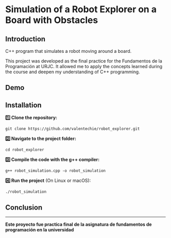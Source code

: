 # Simulation of a Robot Explorer on a Board with Obstacles

## Introduction
C++ program that simulates a robot moving around a board. 

This project was developed as the final practice for the Fundamentos de la Programación at URJC. It allowed me to apply the concepts learned during the course and deepen my understanding of C++ programming.

## Demo

## Installation

**:one: Clone the repository:**

    git clone https://github.com/valentechie/robot_explorer.git

**:two: Navigate to the project folder:**

    cd robot_explorer

**:three: Compile the code with the g++ compiler:**

    g++ robot_simulation.cpp -o robot_simulation

**:four: Run the project** (On Linux or macOS):

    ./robot_simulation

## Conclusion

---
**Este proyecto fue practica final de la asignatura de fundamentos de programación en la universidad**
